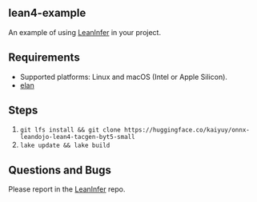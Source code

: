 lean4-example
-------------

An example of using [LeanInfer](https://github.com/lean-dojo/LeanInfer) in your project.


## Requirements
* Supported platforms: Linux and macOS (Intel or Apple Silicon).
* [elan](https://github.com/leanprover/elan)


## Steps

1. `git lfs install && git clone https://huggingface.co/kaiyuy/onnx-leandojo-lean4-tacgen-byt5-small`
1. `lake update && lake build`


## Questions and Bugs
Please report in the [LeanInfer](https://github.com/lean-dojo/LeanInfer) repo.
